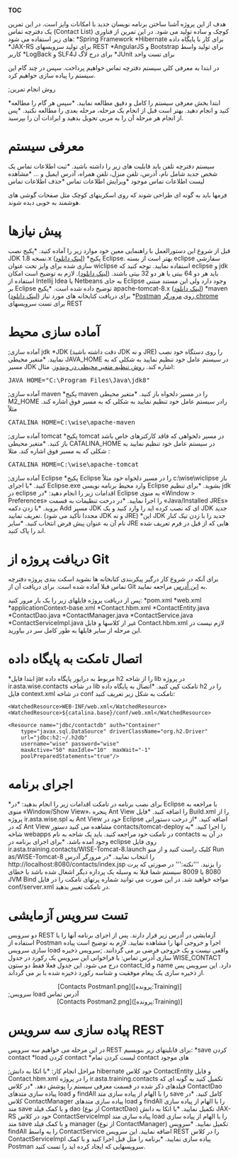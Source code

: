 __TOC__

هدف از این پروژه آشنا ساختن برنامه نویسان جدید با امکانات وایز است. در این تمرین یک دفترچه تماس (Contact List) کوچک و ساده تولید می شود. در این تمرین از فناوری های زیر استفاده می شود:
*Spring Framework
*Hibernate برای کار با پایگاه داده
*JAX-RS برای تولید سرویسهای REST
*AngularJS و Bootstrap‌ برای تولید واسط کاربر
*LogBack‌ و SLF4J برای درج لاگ
*JUnit برای تست واحد

در ابتدا به معرفی کلی سیستم دفترچه تماس خواهیم پرداخت. سپس در چند گام این سیستم را پیاده سازی خواهیم کرد.

;روش انجام تمرین

*ابتدا بخش معرفی سیستم را کامل و دقیق مطالعه نمایید.
*سپس هر گام را مطالعه کنید و انجام دهید. بهتر است قبل از انجام یک مرحله، مرحله بعدی را مطالعه نکنید.
*پس از انجام هر مرحله آن را به مربی تحویل بدهید و ایرادات آن را بپرسید.

# معرفی سیستم
سیستم دفترچه تلفن باید قابلیت های زیر را داشته باشید.
*ثبت اطلاعات تماس یک شخص جدید شامل نام، آدرس، تلفن منزل، تلفن همراه، آدرس ایمیل و ...
*مشاهده لیست اطلاعات تماس موجود
*ویرایش اطلاعات تماس
*حذف اطلاعات تماس

فرمها باید به گونه ای طراحی شوند که روی اسکرینهای کوچک مثل صفحات گوشی های هوشمند به خوبی دیده شوند. 

# پیش نیازها
قبل از شروع این دستورالعمل با راهنمایی معین خود موارد زیر را آماده کنید.
*پکیج نصب JDK نسخه 1.8.x ([لینک دانلود](http://ghaffarian.net/downloads/Java/))
*پکیج Eclipse. بهتر است از بسته eclipse سفارشی سازی شده برای وایز تحت عنوان wiclipse استفاده نمایید. توجه کنید که eclipse و jdk باید هر دو 64 بیتی یا هر دو 32 بیتی باشند. ([لینک دانلود](http://www.eclipse.org/downloads/packages/eclipse-ide-java-developers/neon1a)). لازم به توضیح است امکان استفاده از Intellij Idea یا Netbeans به جای Eclipse وجود دارد ولی این مستند مبتنی بر Eclipse توضیح داده شده است.
*پکیج apache-tomcat-8.x  ([لینک دانلود](http://tomcat.apache.org/download-80.cgi))
*maven برای دریافت کتایخانه های مورد نیاز ([لینک دانلود](http://maven.apache.org/download.cgi))
*[Postman](https://chrome.google.com/webstore/detail/postman/fhbjgbiflinjbdggehcddcbncdddomop) روی [مرورگر chrome](https://www.google.com/chrome/browser/desktop/index.html) برای تست سرویسهای REST

# آماده سازی محیط
;آماده سازی jdk
*JDK (دقت داشته باشید JDK و نه JRE) را روی دستگاه خود نصب نمایید.
*متغیر محیطی JAVA_HOME در سیستم عامل خود تنظیم نمایید به شکلی که به مسیر JDK اشاره کند. [روش تنظیم متغیر محیطی در ویندوز](http://www.computerhope.com/issues/ch000549.htm). مثال:
<pre style="direction: ltr;">JAVA_HOME="C:\Program Files\Java\jdk8"</pre>
;آماده سازی maven
*پکیج maven را در مسیر دلخواه باز کنید. 
*متغیر محیطی M2_HOME رادر سیستم  عامل خود تنظیم نمایید به شکلی که به مسیر فوق اشاره کند. مثلاً
<pre style="direction: ltr">CATALINA_HOME=C:\wise\apache-maven</pre>
;آماده سازی tomcat
*پکیج tomcat در مسیر دلخواهی که فاقد کارکترهای خاص باشد باز کنید. 
*متغیر محیطی CATALINA_HOME در سیستم عامل خود تنظیم نمایید به شکلی که به مسیر فوق اشاره کند. مثلا :
<pre style="direction: ltr">CATALINA_HOME=C:\wise\apache-tomcat</pre>

;آماده سازی Eclipse
*پکیج Eclipse را در مسیر دلخواه خود مثلاً c:\wise\wiclipse باز کنید. 
*با اجرای Eclipse.exe وارد محیط برنامه نویسی Eclipse بشوید.
*برای تنظیم jdk در eclipse‌ اقدامات زیر را انجام دهید:
    *در Eclipse به منوی «Window > Preferences» را اجرا نمایید.
    *در درخت تنظیمات به قسمت «Java/Installed JREs» بروید.
    *با زدن دکمه Add مسیر JDK ای که نصب کرده اید را وارد کنید و یک JDK جدید تعریف نمایید. (مجددا تأکید می شود JDK‌ و نه JRE)
    *این JDK جدید را با زدن تیک کنار نام آن به عنوان پیش فرض انتخاب کنید.
    *سایر JRE هایی که از قبل در فرم تعریف شده اند را پاک کنید.

# دریافت پروژه از Git
برای آنکه در شروع کار درگیر پیکربندی کتابخانه ها نشوید اسکت بندی پروژه دفترچه تماس قبلا آماده شده است. برای دریافت آن از Git به [این آدرس](https://git.asta.ir/open/ir.asta.training.contacts) مراجعه نمایید.

پس از دریافت پروژه فایلهای زیر را یک بار مرور کنید:
*pom.xml
*web.xml
*applicationContext-base.xml
*Contact.hbm.xml
*ContactEntity.java
*ContactDao.java
*ContactManager.java
*ContactService.java
*ContactServiceImpl.java
غیر از کلاسها و فایل Contact.hbm.xml لازم نیست در این مرحله از سایر فایلها به طور کامل سر در بیاورید. 

# اتصال تامکت به پایگاه داده

*ابتدا فایل jar مربوط به درایور پایگاه داده h2 را از شاخه lib در پروژه ir.asta.wise.contacts ‌در شاخه lib تامکت کپی کنید.
*اتصال به پایگاه داده h2 را در فایل context.xml در شاخه conf تامکت به شکل زیر تعریف کنید:
<syntaxhighlight lang=xml highlight=7-12>
<?xml version="1.0" encoding="UTF-8"?>
<Context>

    <WatchedResource>WEB-INF/web.xml</WatchedResource>
    <WatchedResource>${catalina.base}/conf/web.xml</WatchedResource>
	
	<Resource name="jdbc/contactdb" auth="Container"
		type="javax.sql.DataSource" driverClassName="org.h2.Driver"
		url="jdbc:h2:~/.h2db"
		username="wise" password="wise" 
		maxActive="50" maxIdle="10"  maxWait="-1"
		poolPreparedStatements="true"/>
</Context>

</syntaxhighlight>


# اجرای برنامه
*برای نصب برنامه در تامکت اقدامات زیر را انجام بدهید:
    *در Eclipse با مراجعه به منوی «Window/Show View»، پنجره Ant View را اضافه کنید.
    *فایل Build.xml را از پروژه ir.asta.wise.spl به Ant View خود در Eclipse اضافه کنید. 
    *از درخت دستوراتی که در Ant View مشاهده می کنید دستور contacts/tomcat-deploy را اجرا کنید. 
    *به شاخه webapps در تامکت خود مراجعه کنید. باید یک شاخه به نام contacts در آن به وجود آمده باشد.
*برای اجرای برنامه در eclipse روی فایل ir.asta.training.contacts/WISE-Tomcat-8.launch کلیک راست کنید و از منو Run as/WISE-Tomcat-8 را انتخاب نمایید.
*در مرورگر آدرس http://localhost:8080/contacts/index.jsp‌ را بزنید.
'''نکته:''' در صورتی که پرت 8080 یا 8009 سیستم شما قبلا به وسیله یک پردازه دیگر اشغال شده باشد با خطای JVM Bind مواجه خواهید شد. در این صورت می توانید شماره پرتهای تامکت را در فایل conf/server.xml در تامکت تغییر بدهید.

# تست سرویس آزمایشی
دو سرویس REST آزمایشی در آدرس زیر قرار دارند. پس از اجرای برنامه آنها را با استفاده از Postman اجرا و خروجی آنها را مشاهده نمایید. لازم به توضیح است پیاده سازی سرویس load واقعی نیست و یک خروجی فرضی بر می گردانند.
;سرویس ذخیره سازی آدرس تماس: با فراخوانی این سرویس یک رکورد در جدول WISE_CONTACT درج می شود. این جدول فعلا فقط دو ستون contact_id و name دارد. این سرویس پس از ذخیره سازی یک پیغام موفقیت و شناسه رکورد ذخیره شده با بر می گرداند.  
<center>
[Contacts Postman1.png]([پرونده:Training)]
</center>
;سرویس load آدرس تماس
<center>
[Contacts Postman2.png]([پرونده:Training)]
</center>

# پیاده سازی سه سرویس REST
در این مرحله می خواهیم سه سرویس REST برای قابلیتهای زیر بنویسیم:
*save‌ کردن contact 
*load کردن contact 
*لیست کردن تمام contact های موجود

;مراحل انجام کار:
*با اتکا به دانش hibernate خود کلاس ContactEntity و فایل Contact.hbm.xml را در پروژه ir.asta.training.contacts‌ تکمیل کنید به گونه ای که فیلدهای ذکر شده در قسمت معرفی سیستم را پوشش دهد. 
*در کلاس ContactDao‌ پیاده سازی متدهای load و findAll را با الهام از پیاده سازی متد save کامل کنید. 
*در کلاس ContactManager پیاده سازی متدهای load و findAll را با الهام از پیاده سازی متد save و با کمک فیلد dao (از نوع ContactDao) تکمیل نمایید. 
*با اتکا به دانش JAX-RS خود در کلاس ContactServiceImpl پیاده سازی متد load را با الهام از پیاده سازی متد save و با کمک فیلد manager (از نوع ContactManager) تکمیل نمایید. 
*سرویس findAll را به واسط ContactService اضافه نمایید. این سرویس REST را در کلاس ContactServiceImpl پیاده سازی نمایید. 
*برنامه را مثل قبل اجرا کنید و با کمک Postman سرویسهایی که ایجاد کرده اید را تست کنید.
